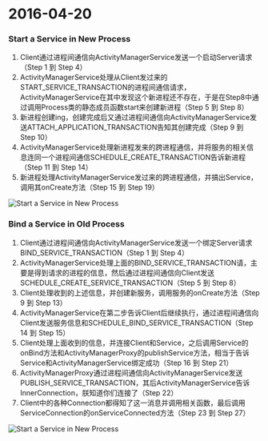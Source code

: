 # 2016-04-20

### Start a Service in New Process

1. Client通过进程间通信向ActivityManagerService发送一个启动Server请求（Step 1 到 Step 4）
2. ActivityManagerService处理从Client发过来的START_SERVICE_TRANSACTION的进程间通信请求，ActivityManagerService在其中发现这个新进程还不存在，于是在Step8中通过调用Process类的静态成员函数start来创建新进程（Step 5 到 Step 8）
3. 新进程创建ing，创建完成后又通过进程间通信向ActivityManagerService发送ATTACH_APPLICATION_TRANSACTION告知其创建完成（Step 9 到 Step 10）
4. ActivityManagerService处理新进程发来的跨进程通信，并将服务的相关信息连同一个进程间通信SCHEDULE_CREATE_TRANSACTION告诉新进程（Step 11 到 Step 14）
5. 新进程处理ActivityManagerService发过来的跨进程通信，并搞出Service，调用其onCreate方法（Step 15 到 Step 19）

![Start a Service in New Process](https://github.com/Nightonke/Notes/blob/master/Pictures/StartServerInNewProcess.png)

### Bind a Service in Old Process

1. Client通过进程间通信向ActivityManagerService发送一个绑定Server请求BIND_SERVICE_TRANSACTION（Step 1 到 Step 4）
2. ActivityManagerService处理上面的BIND_SERVICE_TRANSACTION请，主要是得到请求的进程的信息，然后通过进程间通信向Client发送SCHEDULE_CREATE_SERVICE_TRANSACTION（Step 5 到 Step 8）
3. Client处理收到的上述信息，并创建新服务，调用服务的onCreate方法（Step 9 到 Step 13）
4. ActivityManagerService在第二步告诉Client后继续执行，通过进程间通信向Client发送服务信息和SCHEDULE_BIND_SERVICE_TRANSACTION（Step 14 到 Step 15）
5. Client处理上面收到的信息，并连接Client和Service，之后调用Service的onBind方法和ActivityManagerProxy的publishService方法，相当于告诉Service和ActivityManagerService绑定成功（Step 16 到 Step 21）
6. ActivityManagerProxy通过进程间通信向ActivityManagerService发送PUBLISH_SERVICE_TRANSACTION，其后ActivityManagerService告诉InnerConnection，朕知道你们连接了（Step 22）
7. Client中的各种Connection都得知了这一消息并调用相关函数，最后调用ServiceConnection的onServiceConnected方法（Step 23 到 Step 27）

![Start a Service in New Process](https://github.com/Nightonke/Notes/blob/master/Pictures/BindServerInOldProcess.png)
